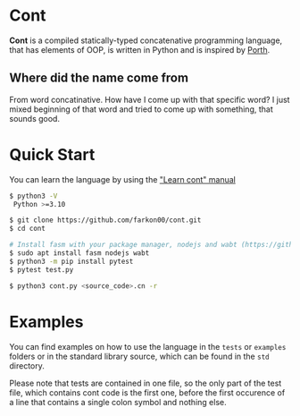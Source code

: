 # Cont

__Cont__ is a compiled statically-typed concatenative programming language,
that has elements of OOP, is written in Python and is inspired by [Porth](https://gitlab.com/tsoding/porth).

## Where did the name come from
From word concatinative. 
How have I come up with that specific word?
I just mixed beginning of that word and tried to come up with something, that sounds good.

# Quick Start
You can learn the language by using the ["Learn cont" manual](https://github.com/farkon00/cont/blob/master/learn-cont/00-learn-cont.md)

```bash
$ python3 -V
 Python >=3.10

$ git clone https://github.com/farkon00/cont.git
$ cd cont

# Install fasm with your package manager, nodejs and wabt (https://github.com/WebAssembly/wabt) for testing wasm
$ sudo apt install fasm nodejs wabt
$ python3 -m pip install pytest
$ pytest test.py

$ python3 cont.py <source_code>.cn -r
```

# Examples
You can find examples on how to use the language in the `tests` or `examples` folders or
in the standard library source, which can be found in the `std` directory.

Please note that tests are contained in one file, so the only part of the test file,
which contains cont code is the first one, before the first occurence of a line
that contains a single colon symbol and nothing else.
